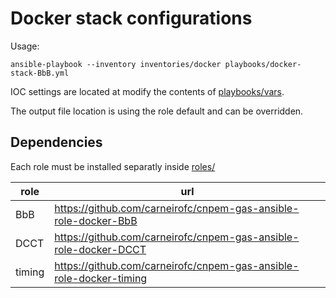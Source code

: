 # Docker stack configurations

Usage:

```command
ansible-playbook --inventory inventories/docker playbooks/docker-stack-BbB.yml
```

IOC settings are located at modify the contents of [playbooks/vars](playbooks/vars).

The output file location is using the role default and can be overridden.

## Dependencies

Each role must be installed separatly inside [roles/](roles/)

| role   | url                                                        |
| ------ | ---------------------------------------------------------- |
| BbB    | https://github.com/carneirofc/cnpem-gas-ansible-role-docker-BbB    |
| DCCT   | https://github.com/carneirofc/cnpem-gas-ansible-role-docker-DCCT   |
| timing | https://github.com/carneirofc/cnpem-gas-ansible-role-docker-timing |
